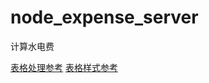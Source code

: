 # node_expense_server
计算水电费

[表格处理参考](https://blog.csdn.net/qq_17828675/article/details/78801126)
[表格样式参考](https://blog.csdn.net/dopamy_busymonkey/article/details/79106660)